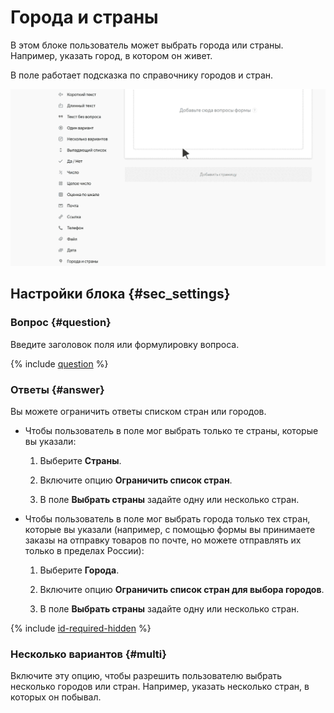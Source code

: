 # Города и страны

В этом блоке пользователь может выбрать города или страны. Например, указать город, в котором он живет.

В поле работает подсказка по справочнику городов и стран.

![](../../_assets/forms/tutorial-cities.gif)

## Настройки блока {#sec_settings}

### Вопрос {#question}

Введите заголовок поля или формулировку вопроса.

{% include [question](../../_includes/forms/question.md) %}

### Ответы {#answer}

Вы можете ограничить ответы списком стран или городов. 

- Чтобы пользователь в поле мог выбрать только те страны, которые вы указали:

  1. Выберите **Страны**.

  1. Включите опцию **Ограничить список стран**.

  1. В поле **Выбрать страны** задайте одну или несколько стран.   

- Чтобы пользователь в поле мог выбрать города только тех стран, которые вы указали (например, с помощью формы вы принимаете заказы на отправку товаров по почте, но можете отправлять их только в пределах России): 

  1. Выберите **Города**.

  1. Включите опцию **Ограничить список стран для выбора городов**.

  1. В поле **Выбрать страны** задайте одну или несколько стран.

{% include [id-required-hidden](../../_includes/forms/id-required-hidden.md) %}

### Несколько вариантов {#multi}

Включите эту опцию, чтобы разрешить пользователю выбрать несколько городов или стран. Например, указать несколько стран, в которых он побывал.

